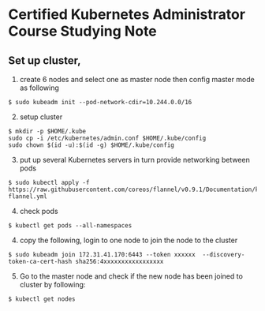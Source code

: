 # Certified Kubernetes Administrator Course Studying Note

## Set up cluster,
1. create 6 nodes and select one as master node then config master mode as following
```
$ sudo kubeadm init --pod-network-cdir=10.244.0.0/16

```
2. setup cluster
```
$ mkdir -p $HOME/.kube
sudo cp -i /etc/kubernetes/admin.conf $HOME/.kube/config
sudo chown $(id -u):$(id -g) $HOME/.kube/config

```
3. put up several Kubernetes servers in turn provide networking between pods
```
$ sudo kubectl apply -f https://raw.githubusercontent.com/coreos/flannel/v0.9.1/Documentation/kube-flannel.yml

```
4. check pods
```
$ kubectl get pods --all-namespaces

```
4. copy the following, login to one node to join the node to the cluster
```
$ sudo kubeadm join 172.31.41.170:6443 --token xxxxxx  --discovery-token-ca-cert-hash sha256:4xxxxxxxxxxxxxxxxx

```

5. Go to the master node and check if the new node has been joined to cluster by following:

```
$ kubectl get nodes

```
